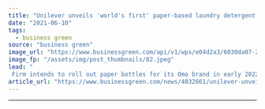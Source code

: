 ```yaml
---
title: "Unilever unveils 'world's first' paper-based laundry detergent bottle"
date: "2021-06-10"
tags: 
  - business green
source: "business green"
image_url: "https://www.businessgreen.com/api/v1/wps/e04d2a3/6030da07-2361-48f7-8709-f1c4f2347741/3/Prototype-2-185x114.jpeg"
image_fp: "/assets/img/post_thumbnails/82.jpeg"
lead: "
 Firm intends to roll out paper bottles for its Omo brand in early 2022 in bid to cut down on plastic ..."
article_url: "https://www.businessgreen.com/news/4032661/unilever-unveils-world-paper-laundry-detergent-bottle"
---
```


---
